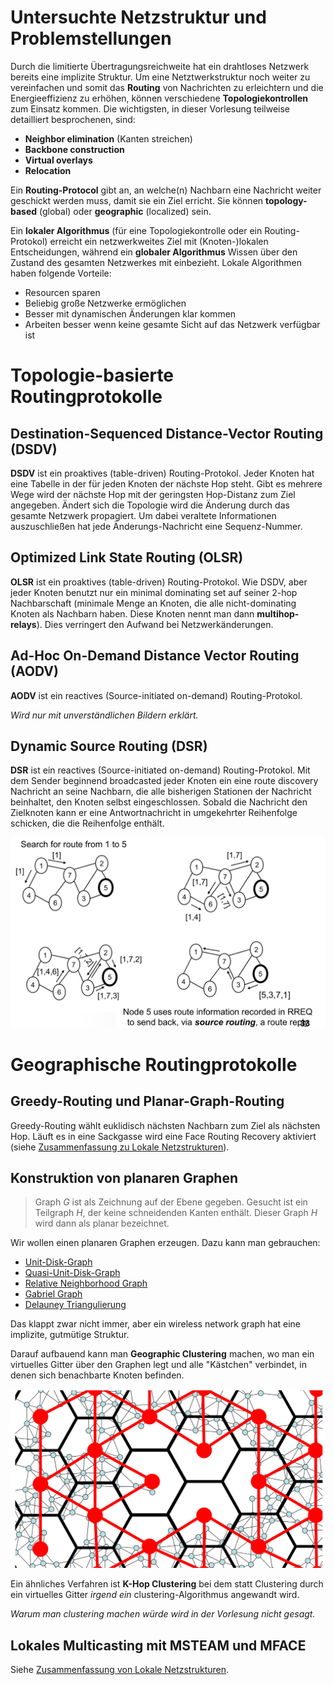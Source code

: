 # Untersuchte Netzstruktur und Problemstellungen

Durch die limitierte Übertragungsreichweite hat ein drahtloses Netzwerk bereits eine implizite Struktur. Um eine Netztwerkstruktur noch weiter zu vereinfachen und somit das **Routing** von Nachrichten zu erleichtern und die Energieeffizienz zu erhöhen, können verschiedene **Topologiekontrollen** zum Einsatz kommen. Die wichtigsten, in dieser Vorlesung teilweise detailliert besprochenen, sind:

* **Neighbor elimination** (Kanten streichen)
* **Backbone construction**
* **Virtual overlays**
* **Relocation**

Ein **Routing-Protocol** gibt an, an welche(n) Nachbarn eine Nachricht weiter geschickt werden muss, damit sie ein Ziel erricht. Sie können **topology-based** (global) oder **geographic** (localized) sein.

Ein **lokaler Algorithmus** (für eine Topologiekontrolle oder ein Routing-Protokol) erreicht ein netzwerkweites Ziel mit (Knoten-)lokalen Entscheidungen, während ein **globaler Algorithmus** Wissen über den Zustand des gesamten Netzwerkes mit einbezieht. Lokale Algorithmen haben folgende Vorteile:

* Resourcen sparen
* Beliebig große Netzwerke ermöglichen
* Besser mit dynamischen Änderungen klar kommen
* Arbeiten besser wenn keine gesamte Sicht auf das Netzwerk verfügbar ist


# Topologie-basierte Routingprotokolle

## Destination-Sequenced Distance-Vector Routing (DSDV)
**DSDV** ist ein proaktives (table-driven) Routing-Protokol. Jeder Knoten hat eine Tabelle in der für jeden Knoten der nächste Hop steht. Gibt es mehrere Wege wird der nächste Hop mit der geringsten Hop-Distanz zum Ziel angegeben. Ändert sich die Topologie wird die Änderung durch das gesamte Netzwerk propagiert. Um dabei veraltete Informationen auszuschließen hat jede Änderungs-Nachricht eine Sequenz-Nummer.

## Optimized Link State Routing (OLSR)
**OLSR** ist ein proaktives (table-driven) Routing-Protokol. Wie DSDV, aber jeder Knoten benutzt nur ein minimal dominating set auf seiner 2-hop Nachbarschaft (minimale Menge an Knoten, die alle nicht-dominating Knoten als Nachbarn haben. Diese Knoten nennt man dann **multihop-relays**). Dies verringert den Aufwand bei Netzwerkänderungen.

## Ad-Hoc On-Demand Distance Vector Routing (AODV)
**AODV** ist ein reactives (Source-initiated on-demand) Routing-Protokol.

*Wird nur mit unverständlichen Bildern erklärt.*

## Dynamic Source Routing (DSR)
**DSR** ist ein reactives (Source-initiated on-demand) Routing-Protokol. Mit dem Sender beginnend broadcasted jeder Knoten ein eine route discovery Nachricht an seine Nachbarn, die alle bisherigen Stationen der Nachricht beinhaltet, den Knoten selbst eingeschlossen. Sobald die Nachricht den Zielknoten kann er eine Antwortnachricht in umgekehrter Reihenfolge schicken, die die Reihenfolge enthält.

![Beispiel zu DSR](/img/dsr.png)


# Geographische Routingprotokolle

## Greedy-Routing und Planar-Graph-Routing
Greedy-Routing wählt euklidisch nächsten Nachbarn zum Ziel als nächsten Hop. Läuft es in eine Sackgasse wird eine Face Routing Recovery aktiviert (siehe [Zusammenfassung zu Lokale Netzstrukturen](https://github.com/turbopope/lonet-wiki/blob/master/datenkommunikation.md#greedy-face-greedy-gfg)).

## Konstruktion von planaren Graphen
> Graph $G$ ist als Zeichnung auf der Ebene gegeben. Gesucht ist ein Teilgraph $H$, der keine schneidenden Kanten enthält. Dieser Graph $H$ wird dann als planar bezeichnet.

Wir wollen einen planaren Graphen erzeugen. Dazu kann man gebrauchen:

* [Unit-Disk-Graph](https://github.com/turbopope/lonet-wiki/blob/master/topologiekontrolle.md#udg-unit-disk-graph)
* [Quasi-Unit-Disk-Graph](https://github.com/turbopope/lonet-wiki/blob/master/topologiekontrolle.md#qudg-quasi-unit-disk-graph)
* [Relative Neighborhood Graph](https://github.com/turbopope/lonet-wiki/blob/master/topologiekontrolle.md#rng-relativer-nachbarschaftsgraph)
* [Gabriel Graph](https://github.com/turbopope/lonet-wiki/blob/master/topologiekontrolle.md#gg-gabriel-graph)
* [Delauney Triangulierung](https://github.com/turbopope/lonet-wiki/blob/master/topologiekontrolle.md#delaunay-triangulierung)

Das klappt zwar nicht immer, aber ein wireless network graph hat eine implizite, gutmütige Struktur.

Darauf aufbauend kann man **Geographic Clustering** machen, wo man ein virtuelles Gitter über den Graphen legt und alle "Kästchen" verbindet, in denen sich benachbarte Knoten befinden.

![Geographic Clustering](/img/geographic-clustering.png)

Ein ähnliches Verfahren ist **K-Hop Clustering** bei dem statt Clustering durch ein virtuelles Gitter *irgend ein* clustering-Algorithmus angewandt wird.

*Warum man clustering machen würde wird in der Vorlesung nicht gesagt.*

## Lokales Multicasting mit MSTEAM und MFACE

Siehe [Zusammenfassung von Lokale Netzstrukturen](https://github.com/turbopope/lonet-wiki/blob/master/datenkommunikation.md#localized-multicasting).

